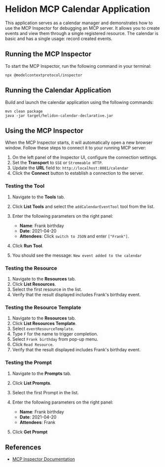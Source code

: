# Helidon MCP Calendar Application

This application serves as a calendar manager and demonstrates how to use the MCP Inspector for debugging an MCP server.
It allows you to create events and view them through a single registered resource. The calendar is basic and has a single usage: 
record created events.

## Running the MCP Inspector

To start the MCP Inspector, run the following command in your terminal:

```shell
npx @modelcontextprotocol/inspector
```

## Running the Calendar Application

Build and launch the calendar application using the following commands:

```shell
mvn clean package
java -jar target/helidon-calendar-declarative.jar
```

## Using the MCP Inspector

When the MCP Inspector starts, it will automatically open a new browser window. Follow these steps to connect it to your running
MCP server:

1. On the left panel of the Inspector UI, configure the connection settings.
2. Set the **Transport** to `SSE` or `Stremeable HTTP`.
3. Update the **URL** field to: `http://localhost:8081/calendar`
4. Click the **Connect** button to establish a connection to the server.

### Testing the Tool

1. Navigate to the **Tools** tab.
2. Click **List Tools** and select the `addCalendarEventTool` tool from the list.
3. Enter the following parameters on the right panel:

    * **Name**: Frank birthday
    * **Date**: 2021-04-20
    * **Attendees**: Click `switch to JSON` and enter `["Frank"]`.
4. Click **Run Tool**.
5. You should see the message: `New event added to the calendar`

### Testing the Resource

1. Navigate to the **Resources** tab.
2. Click **List Resources**.
3. Select the first resource in the list.
4. Verify that the result displayed includes Frank's birthday event.

### Testing the Resource Template

1. Navigate to the **Resources** tab.
2. Click **List Resources Template**.
3. Select `eventResourceTemplate`.
3. Type `F` for the name to trigger completion.
4. Select `Frank birthday` from pop-up menu.
5. Click `Read Resource`.
4. Verify that the result displayed includes Frank's birthday event.

### Testing the Prompt

1. Navigate to the **Prompts** tab.
2. Click **List Prompts**.
3. Select the first Prompt in the list.
4. Enter the following parameters on the right panel:

    * **Name**: Frank birthday
    * **Date**: 2021-04-20
    * **Attendees**: Frank
5. Click **Get Prompt**

## References

* [MCP Inspector Documentation](https://modelcontextprotocol.io/legacy/tools/inspector)
